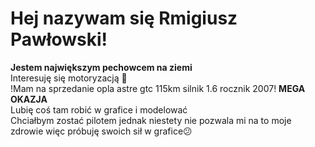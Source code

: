# Hej nazywam się Rmigiusz Pawłowski!
<b>Jestem największym pechowcem na ziemi</b><br>
Interesuję się motoryzacją 🚗<br>
!Mam na sprzedanie opla astre gtc 115km silnik 1.6 rocznik 2007! <b>MEGA OKAZJA</b><br>
Lubię coś tam robić w grafice i modelować<br>
Chciałbym zostać pilotem jednak niestety nie pozwala mi na to moje zdrowie więc próbuję swoich sił w grafice😕

